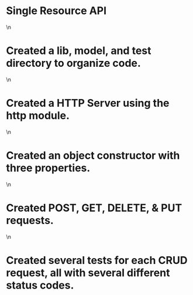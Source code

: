 # Single Resource API
\n
# Created a lib, model, and test directory to organize code.
\n
# Created a HTTP Server using the http module.
\n
# Created an object constructor with three properties.
\n  
# Created POST, GET, DELETE, & PUT requests.
\n
# Created several tests for each CRUD request, all with several different status codes. 
